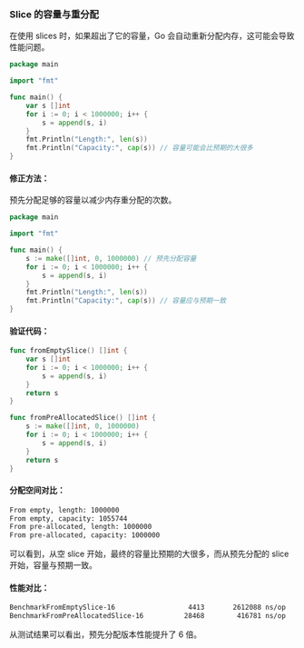 ### Slice 的容量与重分配

在使用 slices 时，如果超出了它的容量，Go 会自动重新分配内存，这可能会导致性能问题。

```go
package main

import "fmt"

func main() {
    var s []int
    for i := 0; i < 1000000; i++ {
        s = append(s, i)
    }
    fmt.Println("Length:", len(s))
    fmt.Println("Capacity:", cap(s)) // 容量可能会比预期的大很多
}
```

#### 修正方法：
预先分配足够的容量以减少内存重分配的次数。

```go
package main

import "fmt"

func main() {
    s := make([]int, 0, 1000000) // 预先分配容量
    for i := 0; i < 1000000; i++ {
        s = append(s, i)
    }
    fmt.Println("Length:", len(s))
    fmt.Println("Capacity:", cap(s)) // 容量应与预期一致
}
```

#### 验证代码：

```go
func fromEmptySlice() []int {
	var s []int
	for i := 0; i < 1000000; i++ {
		s = append(s, i)
	}
	return s
}

func fromPreAllocatedSlice() []int {
	s := make([]int, 0, 1000000)
	for i := 0; i < 1000000; i++ {
		s = append(s, i)
	}
	return s
}
```

#### 分配空间对比：
```bash
From empty, length: 1000000
From empty, capacity: 1055744
From pre-allocated, length: 1000000
From pre-allocated, capacity: 1000000
```

可以看到，从空 slice 开始，最终的容量比预期的大很多，而从预先分配的 slice 开始，容量与预期一致。

#### 性能对比：

```bash
BenchmarkFromEmptySlice-16           	    4413	   2612088 ns/op
BenchmarkFromPreAllocatedSlice-16    	   28468	    416781 ns/op
```

从测试结果可以看出，预先分配版本性能提升了 6 倍。